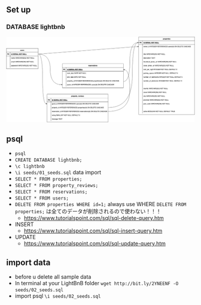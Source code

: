 ## Set up

### DATABASE lightbnb

![SQL](/LightBnB.drawio.png)

## psql

- `psql`
- `CREATE DATABASE lightbnb;`
- `\c lightbnb`
- `\i seeds/01_seeds.sql` data import
- `SELECT * FROM properties;`
- `SELECT * FROM property_reviews;`
- `SELECT * FROM reservations;`
- `SELECT * FROM users;`
- `DELETE FROM properties WHERE id=1;` always use WHERE `DELETE FROM properties;` は全てのデータが削除されるので使わない！！！
  - https://www.tutorialspoint.com/sql/sql-delete-query.htm
- INSERT
  - https://www.tutorialspoint.com/sql/sql-insert-query.htm
- UPDATE
  - https://www.tutorialspoint.com/sql/sql-update-query.htm

## import data

- before u delete all sample data
- In terminal at your LightBnB folder `wget http://bit.ly/2YNEENF -O seeds/02_seeds.sql`
- import psql `\i seeds/02_seeds.sql`
